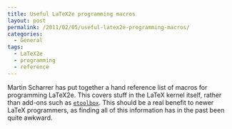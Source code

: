```yaml
---
title: Useful LaTeX2e programming macros
layout: post
permalink: /2011/02/05/useful-latex2e-programming-macros/
categories:
  - General
tags:
  - LaTeX2e
  - programming
  - reference
---
```

Martin Scharrer has put together a hand reference list of macros for programming LaTeX2e. This covers stuff in the LaTeX kernel itself, rather than add-ons such as [`etoolbox`](https://ctan.org/pkg/etoolbox). This should be a real benefit to newer LaTeX programmers, as finding all of this information has in the past been quite awkward.
